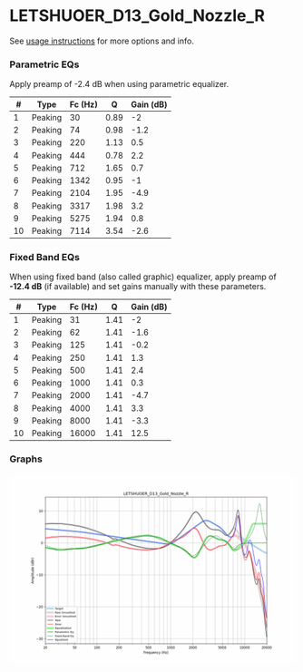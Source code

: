 # LETSHUOER_D13_Gold_Nozzle_R
See [usage instructions](https://github.com/jaakkopasanen/AutoEq#usage) for more options and info.

### Parametric EQs
Apply preamp of -2.4 dB when using parametric equalizer.

|   # | Type    |   Fc (Hz) |    Q |   Gain (dB) |
|-----|---------|-----------|------|-------------|
|   1 | Peaking |        30 | 0.89 |        -2   |
|   2 | Peaking |        74 | 0.98 |        -1.2 |
|   3 | Peaking |       220 | 1.13 |         0.5 |
|   4 | Peaking |       444 | 0.78 |         2.2 |
|   5 | Peaking |       712 | 1.65 |         0.7 |
|   6 | Peaking |      1342 | 0.95 |        -1   |
|   7 | Peaking |      2104 | 1.95 |        -4.9 |
|   8 | Peaking |      3317 | 1.98 |         3.2 |
|   9 | Peaking |      5275 | 1.94 |         0.8 |
|  10 | Peaking |      7114 | 3.54 |        -2.6 |

### Fixed Band EQs
When using fixed band (also called graphic) equalizer, apply preamp of **-12.4 dB** (if available) and set gains manually with these parameters.

|   # | Type    |   Fc (Hz) |    Q |   Gain (dB) |
|-----|---------|-----------|------|-------------|
|   1 | Peaking |        31 | 1.41 |        -2   |
|   2 | Peaking |        62 | 1.41 |        -1.6 |
|   3 | Peaking |       125 | 1.41 |        -0.2 |
|   4 | Peaking |       250 | 1.41 |         1.3 |
|   5 | Peaking |       500 | 1.41 |         2.4 |
|   6 | Peaking |      1000 | 1.41 |         0.3 |
|   7 | Peaking |      2000 | 1.41 |        -4.7 |
|   8 | Peaking |      4000 | 1.41 |         3.3 |
|   9 | Peaking |      8000 | 1.41 |        -3.3 |
|  10 | Peaking |     16000 | 1.41 |        12.5 |

### Graphs
![](./LETSHUOER_D13_Gold_Nozzle_R.png)
